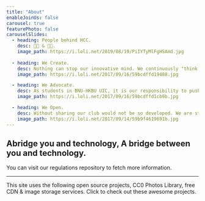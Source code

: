 ```yaml
---
title: "About"
enableJoinUs: false
carousel: true
featurePhoto: false
carouselSlides:
  - heading: People behind HCC.
    desc: 👩‍💻 & 👨‍💻.
    image_path: https://i.loli.net/2019/08/19/PiIYTyMlFgHSAmd.jpg
  
  - heading: We Create.
    desc: Nothing can stop our innovative mind. We continuously "think different" and develop projects in a variety of fields, not only software.
    image_path: https://i.loli.net/2017/09/16/59bcdffd19488.jpg

  - heading: We Advocate.
    desc: As students in BNU-HKBU UIC, it is our responsibility to push our school's information technology development, while we also try our best to build a technical atmosphere and spread it around.
    image_path: https://i.loli.net/2017/09/16/59bcdffd1cb9b.jpg

  - heading: We Open.
    desc: Without sharing our club would not be so developed. We are standing on the shoulders of giants. Thus, we always put open source, and creative common, into practice.
    image_path: https://i.loli.net/2017/09/14/59b9f4619691b.jpg
---
```


## Abridge you and technology, A bridge between you and technology.

You can visit our regulations repository to fetch more information.

----

This site uses the following open source projects, CC0 Photos Library, free CDN & image storage services. Click to check out these awesome projects.
